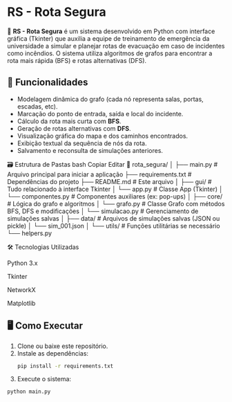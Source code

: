 # RS - Rota Segura

🧭 **RS - Rota Segura** é um sistema desenvolvido em Python com interface gráfica (Tkinter) que auxilia a equipe de treinamento de emergência da universidade a simular e planejar rotas de evacuação em caso de incidentes como incêndios. O sistema utiliza algoritmos de grafos para encontrar a rota mais rápida (BFS) e rotas alternativas (DFS).

## 🚀 Funcionalidades

- Modelagem dinâmica do grafo (cada nó representa salas, portas, escadas, etc).
- Marcação do ponto de entrada, saída e local do incidente.
- Cálculo da rota mais curta com **BFS**.
- Geração de rotas alternativas com **DFS**.
- Visualização gráfica do mapa e dos caminhos encontrados.
- Exibição textual da sequência de nós da rota.
- Salvamento e reconsulta de simulações anteriores.

🗃️ Estrutura de Pastas
bash
Copiar
Editar
📁 rota_segura/
│
├── main.py                 # Arquivo principal para iniciar a aplicação
├── requirements.txt        # Dependências do projeto
├── README.md               # Este arquivo
│
├── gui/                     # Tudo relacionado à interface Tkinter
│   └── app.py               # Classe App (Tkinter)
│   └── componentes.py       # Componentes auxiliares (ex: pop-ups)
│
├── core/                    # Lógica do grafo e algoritmos
│   └── grafo.py             # Classe Grafo com métodos BFS, DFS e modificações
│   └── simulacao.py         # Gerenciamento de simulações salvas
│
├── data/                    # Arquivos de simulações salvas (JSON ou pickle)
│   └── sim_001.json
│
└── utils/                   # Funções utilitárias se necessário
    └── helpers.py




🛠️ Tecnologias Utilizadas

Python 3.x

Tkinter

NetworkX

Matplotlib


## 🖥️ Como Executar

1. Clone ou baixe este repositório.
2. Instale as dependências:
   ```bash
   pip install -r requirements.txt 

3. Execute o sistema:
```bash
python main.py



